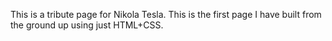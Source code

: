 This is a tribute page for Nikola Tesla. This is the first page I have built from the ground up using just HTML+CSS.